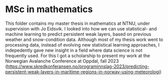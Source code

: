# MSc in mathematics

This folder contains my master thesis in mathematics at NTNU, under supervision with Jo Eidsvik.
I looked into how we can use statistical- and machine learning to predict persistent weak layers, based on previous weather and snow-condition data.
Although most of my thesis work went to processing data, instead of evolving new statistical learning approaches, I indepedently gave new insight in a field where data science is not frequently used.
For this I got a scholarship to present my work at the Norwegian Avalanche Conference at Oppdal, fall 2023 (https://www.skredkonferansen.no/programinnslag-2023/predicting-persistent-weak-layers-in-maritime-regions-in-norway-using-meteorologi) 
